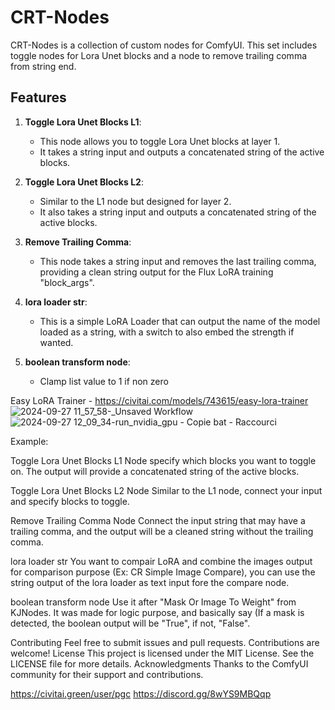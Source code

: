 # CRT-Nodes 

CRT-Nodes is a collection of custom nodes for ComfyUI. 
This set includes toggle nodes for Lora Unet blocks and a node to remove trailing comma from string end. 

## Features

1. **Toggle Lora Unet Blocks L1**: 
   - This node allows you to toggle Lora Unet blocks at layer 1. 
   - It takes a string input and outputs a concatenated string of the active blocks.

2. **Toggle Lora Unet Blocks L2**: 
   - Similar to the L1 node but designed for layer 2. 
   - It also takes a string input and outputs a concatenated string of the active blocks.

3. **Remove Trailing Comma**: 
   - This node takes a string input and removes the last trailing comma, providing a clean string output for the Flux LoRA training "block_args".

4. **lora loader str**:
   - This is a simple LoRA Loader that can output the name of the model loaded as a string, with a switch to also embed the strength if wanted.

5. **boolean transform node**:
   - Clamp list value to 1 if non zero


Easy LoRA Trainer - https://civitai.com/models/743615/easy-lora-trainer
![2024-09-27 11_57_58-_Unsaved Workflow](https://github.com/user-attachments/assets/9c753b6c-c3f0-4c25-8a0c-656152e0ab6b)
![2024-09-27 12_09_34-run_nvidia_gpu - Copie bat - Raccourci](https://github.com/user-attachments/assets/2762cda0-aec0-4e3e-8657-43925dd690f1)


Example:

Toggle Lora Unet Blocks L1 Node
specify which blocks you want to toggle on.
The output will provide a concatenated string of the active blocks.

Toggle Lora Unet Blocks L2 Node
Similar to the L1 node, connect your input and specify blocks to toggle.

Remove Trailing Comma Node
Connect the input string that may have a trailing comma, and the output will be a cleaned string without the trailing comma.

lora loader str
You want to compair LoRA and combine the images output for comparison purpose (Ex: CR Simple Image Compare), you can use the string output of the lora loader as text input fore the compare node.

boolean transform node
Use it after "Mask Or Image To Weight" from KJNodes. It was made for logic purpose, and basically say (If a mask is detected, the boolean output will be "True", if not, "False". 


Contributing
Feel free to submit issues and pull requests. Contributions are welcome!
License
This project is licensed under the MIT License. See the LICENSE file for more details.
Acknowledgments
Thanks to the ComfyUI community for their support and contributions.

https://civitai.green/user/pgc
https://discord.gg/8wYS9MBQqp
